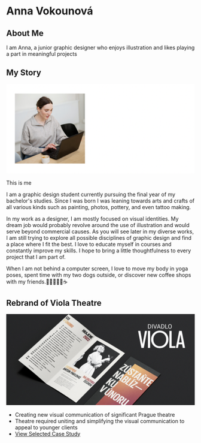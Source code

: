 
# Anna Vokounová 

## About Me
I am Anna, a junior graphic designer who enjoys illustration and likes playing a part in meaningful projects 
## My Story

![Anna working on a notebook .](headshot.png)

This is me

I am a graphic design student currently pursuing the final year of my bachelor's studies. Since I was born I was leaning towards arts and crafts of all various kinds such as painting, photos, pottery, and even tattoo making.

In my work as a designer, I am mostly focused on visual identities. My dream job would probably revolve around the use of illustration and would serve beyond commercial causes. As you will see later in my diverse works, I am still trying to explore all possible disciplines of graphic design and find a place where I fit the best. I love to educate myself in courses and constantly improve my skills. I hope to bring a little thoughtfulness to every project that I am part of.

When I am not behind a computer screen, I love to move my body in yoga poses, spent time with my two dogs outside, or discover new coffee shops with my friends.🧘🏼‍♀️🐶🐶☕

## Rebrand of Viola Theatre
![Thumbnail of a project Viola .](Viola-thumbnail-picture.png)

- Creating new visual communication of significant Prague theatre 
- Theatre required uniting and simplifying the visual communication to appeal to younger clients
- [View Selected Case Study](case-study.md)

